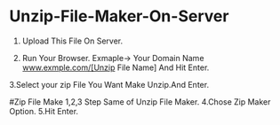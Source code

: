 # Unzip-File-Maker-On-Server

1. Upload This File On Server. 

2. Run Your Browser.
Exmaple-> 
Your Domain Name www.exmple.com/[Unzip File Name] 
And Hit Enter.

3.Select your zip File You Want Make Unzip.And Enter. 

#Zip File Make
1,2,3 Step Same of Unzip File Maker.
4.Chose Zip Maker Option.
5.Hit Enter.
